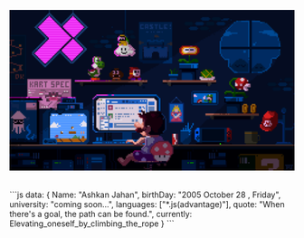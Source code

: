 ![mario](https://github.com/AJahann/AJahann/blob/main/225813708-98b745f2-7d22-48cf-9150-083f1b00d6c9.gif?raw=true)

<br/>
```js
  data: {
    Name: "Ashkan Jahan",
    birthDay: "2005 October 28 , Friday",
    university: "coming soon...",
    languages: ["*.js(advantage)"],
    quote: "When there's a goal, the path can be found.",
    currently: Elevating_oneself_by_climbing_the_rope
  }
```
